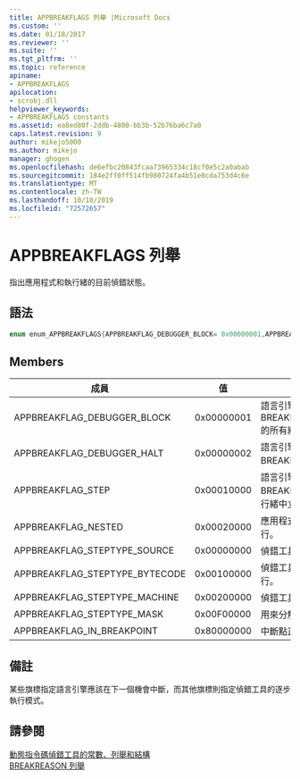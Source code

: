 ```yaml
---
title: APPBREAKFLAGS 列舉 |Microsoft Docs
ms.custom: ''
ms.date: 01/18/2017
ms.reviewer: ''
ms.suite: ''
ms.tgt_pltfrm: ''
ms.topic: reference
apiname:
- APPBREAKFLAGS
apilocation:
- scrobj.dll
helpviewer_keywords:
- APPBREAKFLAGS constants
ms.assetid: ea8ed80f-2ddb-4800-bb3b-52b76ba6c7a0
caps.latest.revision: 9
author: mikejo5000
ms.author: mikejo
manager: ghogen
ms.openlocfilehash: de6efbc20843fcaa73965334c18cf0e5c2a0abab
ms.sourcegitcommit: 184e2ff0ff514fb980724fa4b51e0cda753d4c6e
ms.translationtype: MT
ms.contentlocale: zh-TW
ms.lasthandoff: 10/18/2019
ms.locfileid: "72572657"
---
```

# <a name="appbreakflags-enumeration"></a>APPBREAKFLAGS 列舉
指出應用程式和執行緒的目前偵錯狀態。  
  
## <a name="syntax"></a>語法  
  
```cpp  
enum enum_APPBREAKFLAGS{APPBREAKFLAG_DEBUGGER_BLOCK= 0x00000001,APPBREAKFLAG_DEBUGGER_HALT= 0x00000002,APPBREAKFLAG_STEP= 0x00010000,APPBREAKFLAG_NESTED= 0x00020000,APPBREAKFLAG_STEPTYPE_SOURCE= 0x00000000,APPBREAKFLAG_STEPTYPE_BYTECODE= 0x00100000,APPBREAKFLAG_STEPTYPE_MACHINE= 0x00200000,APPBREAKFLAG_STEPTYPE_MASK= 0x00F00000,APPBREAKFLAG_IN_BREAKPOINT= 0x80000000};  
```  
  
## <a name="members"></a>Members  
  
|成員|值|描述|  
|------------|-----------|-----------------|  
|APPBREAKFLAG_DEBUGGER_BLOCK|0x00000001|語言引擎應該會在具有 BREAKREASON_DEBUGGER_BLOCK 的所有線程上立即中斷。|  
|APPBREAKFLAG_DEBUGGER_HALT|0x00000002|語言引擎應該會立即中斷 BREAKREASON_DEBUGGER_HALT。|  
|APPBREAKFLAG_STEP|0x00010000|語言引擎應該會在 BREAKREASON_STEP 的逐步執行執行緒中立即中斷。|  
|APPBREAKFLAG_NESTED|0x00020000|應用程式會在中斷點上進行嵌套的執行。|  
|APPBREAKFLAG_STEPTYPE_SOURCE|0x00000000|偵錯工具會在來源層級逐步執行。|  
|APPBREAKFLAG_STEPTYPE_BYTECODE|0x00100000|偵錯工具會在位元組程式碼層級逐步執行。|  
|APPBREAKFLAG_STEPTYPE_MACHINE|0x00200000|偵錯工具會在機器層級逐步執行。|  
|APPBREAKFLAG_STEPTYPE_MASK|0x00F00000|用來分解步驟類型的遮罩。|  
|APPBREAKFLAG_IN_BREAKPOINT|0x80000000|中斷點正在進行中。|  
  
## <a name="remarks"></a>備註  
 某些旗標指定語言引擎應該在下一個機會中斷，而其他旗標則指定偵錯工具的逐步執行模式。  
  
## <a name="see-also"></a>請參閱  
 [動態指令碼偵錯工具的常數、列舉和結構](../../winscript/reference/active-script-debugger-constants-enumerations-and-structures.md)   
 [BREAKREASON 列舉](../../winscript/reference/breakreason-enumeration.md)